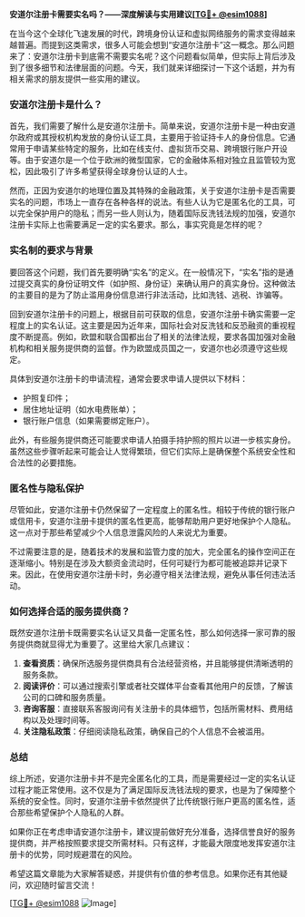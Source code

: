 **安道尔注册卡需要实名吗？——深度解读与实用建议[[TG💪+ @esim1088](https://t.me/s/esim1088)]**

在当今这个全球化飞速发展的时代，跨境身份认证和虚拟网络服务的需求变得越来越普遍。而提到这类需求，很多人可能会想到“安道尔注册卡”这一概念。那么问题来了：安道尔注册卡到底需不需要实名呢？这个问题看似简单，但实际上背后涉及到了很多细节和法律层面的问题。今天，我们就来详细探讨一下这个话题，并为有相关需求的朋友提供一些实用的建议。

### 安道尔注册卡是什么？

首先，我们需要了解什么是安道尔注册卡。简单来说，安道尔注册卡是一种由安道尔政府或其授权机构发放的身份认证工具，主要用于验证持卡人的身份信息。它通常用于申请某些特定的服务，比如在线支付、虚拟货币交易、跨境银行账户开设等。由于安道尔是一个位于欧洲的微型国家，它的金融体系相对独立且监管较为宽松，因此吸引了许多希望获得全球身份认证的人士。

然而，正因为安道尔的地理位置及其特殊的金融政策，关于安道尔注册卡是否需要实名的问题，市场上一直存在各种各样的说法。有些人认为它是匿名化的工具，可以完全保护用户的隐私；而另一些人则认为，随着国际反洗钱法规的加强，安道尔注册卡实际上也需要满足一定的实名要求。那么，事实究竟是怎样的呢？

### 实名制的要求与背景

要回答这个问题，我们首先要明确“实名”的定义。在一般情况下，“实名”指的是通过提交真实的身份证明文件（如护照、身份证）来确认用户的真实身份。这种做法的主要目的是为了防止滥用身份信息进行非法活动，比如洗钱、逃税、诈骗等。

回到安道尔注册卡的问题上，根据目前可获取的信息，安道尔注册卡确实需要一定程度上的实名认证。这主要是因为近年来，国际社会对反洗钱和反恐融资的重视程度不断提高。例如，欧盟和联合国都出台了相关的法律法规，要求各国加强对金融机构和相关服务提供商的监督。作为欧盟成员国之一，安道尔也必须遵守这些规定。

具体到安道尔注册卡的申请流程，通常会要求申请人提供以下材料：
- 护照复印件；
- 居住地址证明（如水电费账单）；
- 银行账户信息（如果需要绑定账户）。

此外，有些服务提供商还可能要求申请人拍摄手持护照的照片以进一步核实身份。虽然这些步骤听起来可能会让人觉得繁琐，但它们实际上是确保整个系统安全性和合法性的必要措施。

### 匿名性与隐私保护

尽管如此，安道尔注册卡仍然保留了一定程度上的匿名性。相较于传统的银行账户或信用卡，安道尔注册卡提供的匿名性更高，能够帮助用户更好地保护个人隐私。这一点对于那些希望减少个人信息泄露风险的人来说尤为重要。

不过需要注意的是，随着技术的发展和监管力度的加大，完全匿名的操作空间正在逐渐缩小。特别是在涉及大额资金流动时，任何可疑行为都可能被追踪并记录下来。因此，在使用安道尔注册卡时，务必遵守相关法律法规，避免从事任何违法活动。

### 如何选择合适的服务提供商？

既然安道尔注册卡既需要实名认证又具备一定匿名性，那么如何选择一家可靠的服务提供商就显得尤为重要了。这里给大家几点建议：

1. **查看资质**：确保所选服务提供商具有合法经营资格，并且能够提供清晰透明的服务条款。
2. **阅读评价**：可以通过搜索引擎或者社交媒体平台查看其他用户的反馈，了解该公司的口碑和服务质量。
3. **咨询客服**：直接联系客服询问有关注册卡的具体细节，包括所需材料、费用结构以及处理时间等。
4. **关注隐私政策**：仔细阅读隐私政策，确保自己的个人信息不会被滥用。

### 总结

综上所述，安道尔注册卡并不是完全匿名化的工具，而是需要经过一定的实名认证过程才能正常使用。这不仅是为了满足国际反洗钱法规的要求，也是为了保障整个系统的安全性。同时，安道尔注册卡依然提供了比传统银行账户更高的匿名性，适合那些希望保护个人隐私的人群。

如果你正在考虑申请安道尔注册卡，建议提前做好充分准备，选择信誉良好的服务提供商，并严格按照要求提交所需材料。只有这样，才能最大限度地发挥安道尔注册卡的优势，同时规避潜在的风险。

希望这篇文章能为大家解答疑惑，并提供有价值的参考信息。如果你还有其他疑问，欢迎随时留言交流！

[[TG💪+ @esim1088](https://t.me/s/esim1088) ![Image](https://i.postimg.cc/4NQfJmqS/Snipaste-2025-05-13-00-14-12.png)]